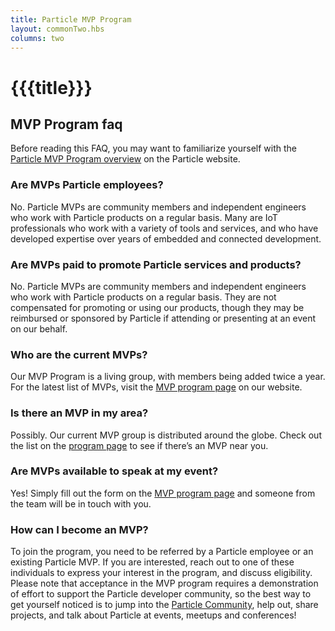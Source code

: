 ```yaml
---
title: Particle MVP Program
layout: commonTwo.hbs
columns: two
---
```


# {{{title}}}
## MVP Program faq

Before reading this FAQ, you may want to familiarize yourself with the [Particle MVP Program overview](https://www.particle.io/mvp-program/) on the Particle website.

### Are MVPs Particle employees?

No. Particle MVPs are community members and independent engineers who work with Particle products on a regular basis. Many are IoT professionals who work with a variety of tools and services, and who have developed expertise over years of embedded and connected development. 

### Are MVPs paid to promote Particle services and products?

No. Particle MVPs are community members and independent engineers who work with Particle products on a regular basis. They are not compensated for promoting or using our products, though they may be reimbursed or sponsored by Particle if attending or presenting at an event on our behalf.

### Who are the current MVPs?

Our MVP Program is a living group, with members being added twice a year. For the latest list of MVPs, visit the [MVP program page](https://www.particle.io/mvp-program/) on our website.

### Is there an MVP in my area?

Possibly. Our current MVP group is distributed around the globe. Check out the list on the [program page](https://www.particle.io/mvp-program/) to see if there’s an MVP near you.

### Are MVPs available to speak at my event?

Yes! Simply fill out the form on the [MVP program page](https://www.particle.io/mvp-program/) and someone from the team will be in touch with you.

### How can I become an MVP?

To join the program, you need to be referred by a Particle employee or an existing Particle MVP. If you are interested, reach out to one of these individuals to express your interest in the program, and discuss eligibility. Please note that acceptance in the MVP program requires a demonstration of effort to support the Particle developer community, so the best way to get yourself noticed is to jump into the [Particle Community](https://community.particle.io), help out, share projects, and talk about Particle at events, meetups and conferences!
